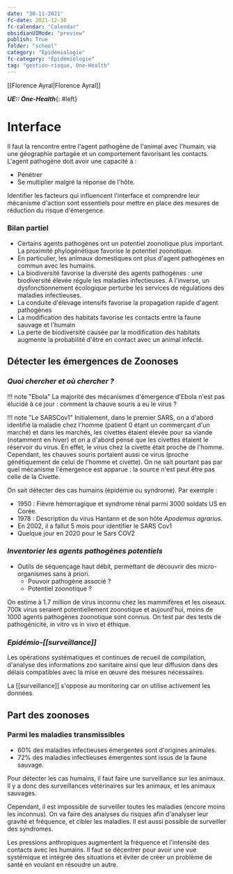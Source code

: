 ```yaml
---
date: "30-11-2021"
fc-date: 2021-12-30
fc-calendar: "Calendar"
obsidianUIMode: "preview"
publish: True
folder: "school"
category: "Épidémiologie"
fc-category: "Épidémiologie"
tag: "gestion-risque, One-Health"
---
```

[[Florence Ayral|Florence Ayral]]

***UE:: One-Health***{: #left}  


# Interface
Il faut la rencontre entre l'agent pathogène de l'animal avec l'humain, via une géographie partagée et un comportement favorisant les contacts.
L'agent pathogène doit avoir une capacité à :
- Pénétrer
- Se multiplier malgré la réponse de l'hôte.

Identifier les facteurs qui influencent l'interface et comprendre leur mécanisme d'action sont essentiels pour mettre en place des mesures de réduction du risque d'émergence.

### Bilan partiel 
- Certains agents pathogènes ont un potentiel zoonotique plus important. La proximité phylogénétique favorise le potentiel zoonotique. 
- En particulier, les animaux domestiques ont plus d'agent pathogènes en commun avec les humains.
- La biodiversité favorise la diversité des agents pathogènes : une biodiversité élevée régule les maladies infectieuses. A l'inverse, un dysfonctionnement écologique perturbe les services de régulations des maladies infectieuses. 
- La conduite d'élevage intensifs favorise la propagation rapide d'agent pathogènes 
- La modification des habitats favorise les contacts entre la faune sauvage et l'humain
- La perte de biodiversité causée par la modification des habitats augmente la probabilité d'être en contact avec un animal infecté.


## Détecter les émergences de Zoonoses 
### *Quoi chercher et où chercher ?*

!!! note "Ebola"
	La majorité des mécanismes d'émergence d'Ebola n'est pas élucidé à ce jour : comment la chauve souris a eu le virus ?

!!! note "Le SARSCov1"
	Initialement, dans le premier SARS, on a d'abord identifié la maladie chez l'homme (patient 0 étant un commerçant d'un marché) et dans les marchés, les civettes étaient élevée pour sa viande (notamment en hiver) et on a d'abord pensé que les civettes étaient le réservoir du virus. En effet, le virus chez la civette était proche de l'homme. Cependant, les chauves souris portaient aussi ce virus (proche génétiquement de celui de l'homme et civette). On ne sait pourtant pas par quel mécanisme l'émergence est apparue : la source n'est peut être pas celle de la Civette.

On sait détecter des cas humains (épidémie ou syndrome). Par exemple :
- 1950 : Fièvre hémorragique et syndrome rénal parmi 3000 soldats US en Corée. 
- 1978 : Description du virus Hantann et de son hôte *Apodemus agrarius*.
- En 2002, il a fallut 5 mois pour identifier le SARS Cov1
- Quelque jour en 2020 pour le Sars COV2

### *Inventorier les agents pathogènes potentiels*
- Outils de séquençage haut débit, permettant de découvrir des micro-organismes sans à priori.
	- Pouvoir pathogène associé ?
	- Potentiel zoonotique ?

On estime à 1.7 million de virus inconnu chez les mammifères et les oiseaux. 700k virus seraient potentiellement zoonotique et aujourd'hui, moins de 1000 agents pathogènes zoonotique sont connus. On test par des tests de pathogénicité, in vitro vs in vivo et éthique.

### *Epidémio-[[surveillance]]*

Les opérations systématiques et continues de recueil de compilation, d'analyse des informations zoo sanitaire ainsi que leur diffusion dans des délais compatibles avec la mise en œuvre des mesures nécessaires.

La [[surveillance]]  s'oppose au monitoring car on utilise activement les données.

## Part des zoonoses
### Parmi les maladies transmissibles

- 60% des maladies infectieuses émergentes sont d'origines animales.
- 72% des maladies infectieuses émergentes sont issus de la faune sauvage.

Pour détecter les cas humains, il faut faire une surveillance sur les animaux. Il y a donc des surveillances vétérinaires sur les animaux, et les animaux sauvages. 

Cependant, il est impossible de surveiller toutes les maladies (encore moins les inconnus). On va faire des analyses du risques afin d'analyser leur gravité et fréquence, et cibler les maladies. Il est aussi possible de surveiller des syndromes.

Les pressions anthropiques augmentent la fréquence et l'intensité des contacts avec les humains. Il faut se décentrer pour avoir une vue systémique et intégrée des situations et éviter de créer un problème de santé en voulant en résoudre un autre.